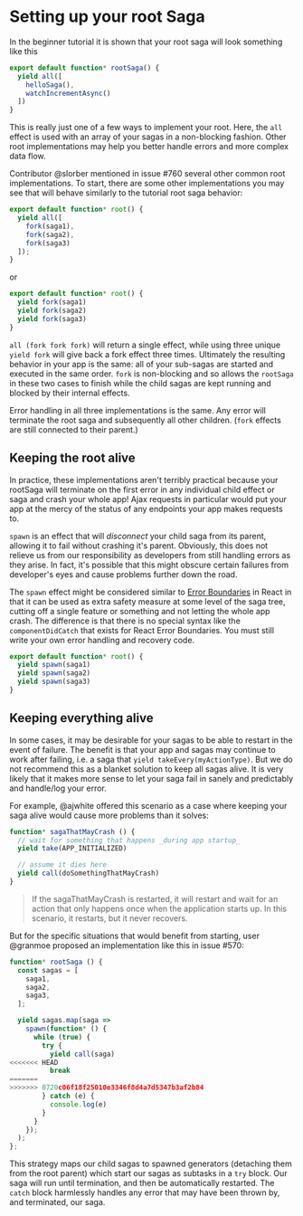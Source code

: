 # Setting up your root Saga

In the beginner tutorial it is shown that your root saga will look something like this

```javascript
export default function* rootSaga() {
  yield all([
    helloSaga(),
    watchIncrementAsync()
  ])
}
```

This is really just one of a few ways to implement your root. Here, the `all` effect is used with an array of your sagas in a non-blocking fashion. Other root implementations may help you better handle errors and more complex data flow.

Contributor @slorber mentioned in issue #760 several other common root implementations. To start, there are some other implementations you may see that will behave similarly to the  tutorial root saga behavior:

```javascript
export default function* root() {
  yield all([
    fork(saga1),
    fork(saga2),
    fork(saga3)
  ]);
}
```
or 

```javascript
export default function* root() {
  yield fork(saga1)
  yield fork(saga2)
  yield fork(saga3)
}
```

`all (fork fork fork)` will return a single effect, while using three unique `yield fork` will give back a fork effect three times. Ultimately the resulting behavior in your app is the same: all of your sub-sagas are started and executed in the same order. `fork` is non-blocking and so allows the `rootSaga` in these two cases to finish while the child sagas are kept running and blocked by their internal effects.

Error handling in all three implementations is the same. Any error will terminate the root saga and subsequently all other children. (`fork` effects are still connected to their parent.)

## Keeping the root alive

In practice, these implementations aren't terribly practical because your rootSaga will terminate on the first error in any individual child effect or saga and crash your whole app! Ajax requests in particular would put your app at the mercy of the status of any endpoints your app makes requests to.

`spawn` is an effect that will *disconnect* your child saga from its parent, allowing it to fail without crashing it's parent. Obviously, this does not relieve us from our responsibility as developers from still handling errors as they arise. In fact, it's possible that this might obscure certain failures from developer's eyes and cause problems further down the road.

The `spawn` effect might be considered similar to [Error Boundaries](https://reactjs.org/docs/error-boundaries.html) in React in that it can be used as extra safety measure at some level of the saga tree, cutting off a single feature or something and not letting the whole app crash. The difference is that there is no special syntax like the `componentDidCatch` that exists for React Error Boundaries. You must still write your own error handling and recovery code.

```javascript
export default function* root() {
  yield spawn(saga1)
  yield spawn(saga2)
  yield spawn(saga3)
}
```

## Keeping everything alive

In some cases, it may be desirable for your sagas to be able to restart in the event of failure. The benefit is that your app and sagas may continue to work after failing, i.e. a saga that `yield takeEvery(myActionType)`. But we do not recommend this as a blanket solution to keep all sagas alive. It is very likely that it makes more sense to let your saga fail in sanely and predictably and handle/log your error.

For example, @ajwhite offered this scenario as a case where keeping your saga alive would cause more problems than it solves:

```javascript
function* sagaThatMayCrash () {
  // wait for something that happens _during app startup_
  yield take(APP_INITIALIZED)

  // assume it dies here
  yield call(doSomethingThatMayCrash)
}
```
> If the sagaThatMayCrash is restarted, it will restart and wait for an action that only happens once when the application starts up. In this scenario, it restarts, but it never recovers.

But for the specific situations that would benefit from starting, user @granmoe proposed an implementation like this in issue #570:

```javascript
function* rootSaga () {
  const sagas = [
    saga1,
    saga2,
    saga3,
  ]; 

  yield sagas.map(saga =>
    spawn(function* () {
      while (true) {
        try {
          yield call(saga)
<<<<<<< HEAD
          break
=======
>>>>>>> 0720c06f18f25010e3346f8d4a7d5347b3af2b84
        } catch (e) {
          console.log(e)
        }
      }
    });
  );
};
```

This strategy maps our child sagas to spawned generators (detaching them from the root parent) which start our sagas as subtasks in a `try` block. Our saga will run until termination, and then be automatically restarted. The `catch` block harmlessly handles any error that may have been thrown by, and terminated, our saga.

